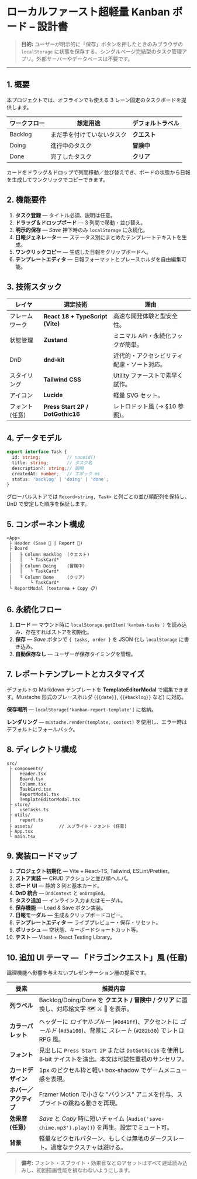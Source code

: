 # ローカルファースト超軽量 Kanban ボード – 設計書

> **目的:** ユーザーが明示的に「保存」ボタンを押したときのみブラウザの `localStorage` に状態を保存する、シングルページ完結型のタスク管理アプリ。外部サーバーやデータベースは不要です。

---

## 1. 概要

本プロジェクトでは、オフラインでも使える 3 レーン固定のタスクボードを提供します。

| ワークフロー  | 想定用途          | デフォルトラベル |
| ------- | ------------- | -------- |
| Backlog | まだ手を付けていないタスク | **クエスト** |
| Doing   | 進行中のタスク       | **冒険中**  |
| Done    | 完了したタスク       | **クリア**  |

カードをドラッグ＆ドロップで列間移動／並び替えでき、ボードの状態から日報を生成してワンクリックでコピーできます。

## 2. 機能要件

1. **タスク登録** — タイトル必須、説明は任意。
2. **ドラッグ＆ドロップボード** — 3 列間で移動・並び替え。
3. **明示的保存** — *Save* 押下時のみ `localStorage` に永続化。
4. **日報ジェネレーター** — ステータス別にまとめたテンプレートテキストを生成。
5. **ワンクリックコピー** — 生成した日報をクリップボードへ。
6. **テンプレートエディタ** — 日報フォーマットとプレースホルダを自由編集可能。

## 3. 技術スタック

| レイヤ       | 選定技術                             | 理由                    |
| --------- | -------------------------------- | --------------------- |
| フレームワーク   | **React 18 + TypeScript (Vite)** | 高速な開発体験と型安全性。         |
| 状態管理      | **Zustand**                      | ミニマル API・永続化フックが簡単。   |
| DnD       | **dnd‑kit**                      | 近代的・アクセシビリティ配慮・ソート対応。 |
| スタイリング    | **Tailwind CSS**                 | Utility ファーストで素早く試作。  |
| アイコン      | **Lucide**                       | 軽量 SVG セット。           |
| フォント (任意) | **Press Start 2P / DotGothic16** | レトロドット風 (→ §10 参照)。   |

## 4. データモデル

```ts
export interface Task {
  id: string;          // nanoid()
  title: string;       // タスク名
  description?: string;// 説明
  createdAt: number;   // エポック ms
  status: 'backlog' | 'doing' | 'done';
}
```

グローバルストアでは `Record<string, Task>` と列ごとの並び順配列を保持し、DnD で安定した順序を保証します。

## 5. コンポーネント構成

```
<App>
 ├ Header (Save 💾 | Report 📄)
 ├ Board
 │   ├ Column Backlog  (クエスト)
 │   │   └ TaskCard*
 │   ├ Column Doing    (冒険中)
 │   │   └ TaskCard*
 │   └ Column Done     (クリア)
 │       └ TaskCard*
 └ ReportModal (textarea + Copy 📋)
```

## 6. 永続化フロー

1. **ロード** — マウント時に `localStorage.getItem('kanban-tasks')` を読み込み、存在すればストアを初期化。
2. **保存** — *Save* ボタンで `{ tasks, order }` を JSON 化し `localStorage` に書き込み。
3. **自動保存なし** — ユーザーが保存タイミングを管理。

## 7. レポートテンプレートとカスタマイズ

デフォルトの Markdown テンプレートを **TemplateEditorModal** で編集できます。Mustache 形式のプレースホルダ (`{{date}}`, `{{#backlog}}` など) に対応。

**保存場所** — `localStorage['kanban-report-template']` に格納。

**レンダリング** — `mustache.render(template, context)` を使用し、エラー時はデフォルトにフォールバック。

## 8. ディレクトリ構成

```
src/
 ├ components/
 │   Header.tsx
 │   Board.tsx
 │   Column.tsx
 │   TaskCard.tsx
 │   ReportModal.tsx
 │   TemplateEditorModal.tsx
 ├ store/
 │   useTasks.ts
 ├ utils/
 │   report.ts
 ├ assets/          // スプライト・フォント (任意)
 ├ App.tsx
 └ main.tsx
```

## 9. 実装ロードマップ

1. **プロジェクト初期化** — Vite + React‑TS, Tailwind, ESLint/Prettier。
2. **ストア実装** — CRUD アクションと並び順ヘルパ。
3. **ボード UI** — 静的 3 列と基本カード。
4. **DnD 統合** — `DndContext` と `onDragEnd`。
5. **タスク追加** — インライン入力またはモーダル。
6. **保存機能** — Load & Save ボタン実装。
7. **日報モーダル** — 生成＆クリップボードコピー。
8. **テンプレートエディタ** — ライブプレビュー・保存・リセット。
9. **ポリッシュ** — 空状態、キーボードショートカット等。
10. **テスト** — Vitest + React Testing Library。

## 10. 追加 UI テーマ ― 「ドラゴンクエスト」風 (任意)

論理機能へ影響を与えないプレゼンテーション層の提案です。

| 要素            | 推奨内容                                                                                     |
| ------------- | ---------------------------------------------------------------------------------------- |
| **列ラベル**      | Backlog/Doing/Done を **クエスト / 冒険中 / クリア** に置換し、対応絵文字 🗺 ⚔ 👑 を表示。                        |
| **カラーパレット**   | ヘッダーに *ロイヤルブルー* (`#0d41ff`)、アクセントに *ゴールド* (`#d5a100`)、背景に *スレート* (`#282b30`) でレトロ RPG 風。 |
| **フォント**      | 見出しに `Press Start 2P` または `DotGothic16` を使用し 8‑bit テイストを演出。本文は可読性重視のサンセリフ。               |
| **カードデザイン**   | 1px のピクセル枠と軽い box‑shadow でゲームメニュー感を表現。                                                   |
| **ホバー／アクティブ** | Framer Motion で小さな "バウンス" アニメを付与、スプライトの跳ねる動きを再現。                                         |
| **効果音 (任意)**  | *Save* と *Copy* 時に短いチャイム (`Audio('save-chime.mp3').play()`) を再生。設定でミュート可。                |
| **背景**        | 軽量なピクセルパターン、もしくは無地のダークスレート。過度なテクスチャは避ける。                                                 |

> **備考:** フォント・スプライト・効果音などのアセットはすべて遅延読み込みし、初回描画性能を損なわないようにします。
